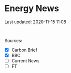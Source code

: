 # Energy News

Last updated: 2020-11-15 11:08

<br>

Sources:
- [x] Carbon Brief
- [x] BBC 
- [ ] Current News
- [ ] FT